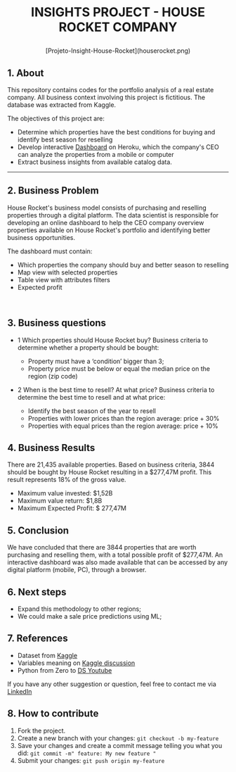 # <p align="center"> <b> INSIGHTS PROJECT - HOUSE ROCKET COMPANY </p> </b>

<p align="center"> [Projeto-Insight-House-Rocket](houserocket.png) </p> 

## 1. About
This repository contains codes for the portfolio analysis of a real estate company. All business context involving this project is fictitious. The database was extracted from Kaggle.

The objectives of this project are:
- Determine which properties have the best conditions for buying and identify best season for reselling  
- Develop interactive [Dashboard](https://p01-house-rocket-insights.herokuapp.com/) on Heroku, which the company's CEO can analyze the properties from a mobile or computer
- Extract business insights from available catalog data.

---

## 2. Business Problem
House Rocket's business model consists of purchasing and reselling properties through a digital platform. The data scientist is responsible for developing an online dashboard to help the CEO company overview properties available on House Rocket's portfolio and identifying better business opportunities.

The dashboard must contain:
  * Which properties the company should buy and better season to reselling
  * Map view with selected properties
  * Table view with attributes filters
  * Expected profit 

<br>

## 3. Business questions

  * 1 Which properties should House Rocket buy?
  Business criteria to determine whether a property should be bought:
      - Property must have a ‘condition’ bigger than 3;
      - Property price must be below or equal the median price on the region (zip code)
 
  * 2 When is the best time to resell? At what price? 
  Business criteria to determine the best time to resell and at what price:
      - Identify the best season of the year to resell
      - Properties with lower prices than the region average: price + 30%
      - Properties with equal prices than the region average: price + 10%


## 4. Business Results

There are 21,435 available properties. Based on business criteria, 3844 should be bought by House Rocket resulting in a $277,47M profit. This result represents 18% of the gross value.
  * Maximum value invested: $1,52B
  * Maximum value return: $1,8B
  * Maximum Expected Profit: $ 277,47M  


## 5. Conclusion

We have concluded that there are 3844 properties that are worth purchasing and reselling them, with a total possible profit of $277,47M. An interactive dashboard was also made available that can be accessed by any digital platform (mobile, PC), through a browser.


## 6. Next steps
 
- Expand this methodology to other regions;
- We could make a sale price predictions using ML;


## 7. References

- Dataset from [Kaggle](https://www.kaggle.com/harlfoxem/housesalesprediction)
- Variables meaning on [Kaggle discussion](https://www.kaggle.com/harlfoxem/housesalesprediction/discussion/207885)
- Python from Zero to [DS Youtube](https://www.youtube.com/watch?v=1xXK_z9M6yk&list=PLZlkyCIi8bMprZgBsFopRQMG_Kj1IA1WG&ab_channel=SejaUmDataScientist)

If you have any other suggestion or question, feel free to contact me via [LinkedIn](https://linkedin.com/in/daniel-salvatori)

## 8. How to contribute
1. Fork the project.
2. Create a new branch with your changes: `git checkout -b my-feature`
3. Save your changes and create a commit message telling you what you did: `git commit -m" feature: My new feature "`
4. Submit your changes: `git push origin my-feature`
